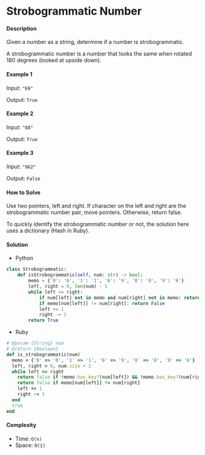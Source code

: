 # Strobogrammatic Number

#### Description

Given a number as a string, determine if a number is strobogrammatic.

A strobogrammatic number is a number that looks the same when rotated 180 degrees (looked at upside down).

#### Example 1
Input: `"69"`

Output: `True`

#### Example 2
Input: `"88"`

Output: `True`

#### Example 3
Input: `"962"`

Output: `False`

#### How to Solve

Use two pointers, left and right. If character on the left and right are the strobogrammatic number pair, move pointers. Otherwise, return false.

To quickly identify the strobogrammatic number or not, the solution here uses a dictionary (Hash in Ruby).

#### Solution
- Python

```python
class Strobogrammatic:
    def isStrobogrammatic(self, num: str) -> bool:
        memo = {'0': '0', '1': '1', '6': '9', '8': '8', '9': '6'}
        left, right = 0, len(num) - 1
        while left <= right:
            if num[left] not in memo and num[right] not in memo: return False
            if memo[num[left]] != num[right]: return False
            left += 1
            right -= 1
        return True
```

- Ruby

```ruby
# @param {String} num
# @return {Boolean}
def is_strobogrammatic(num)
  memo = {'0' => '0', '1' => '1', '6' => '9', '8' => '8', '9' => '6'}
  left, right = 0, num.size - 1
  while left <= right
    return false if !memo.has_key?(num[left]) && !memo.has_key?(num[right])
    return false if memo[num[left]] != num[right]
    left += 1
    right -= 1
  end
  true
end
```

#### Complexity
- Time: `O(n)`
- Space: `O(1)`